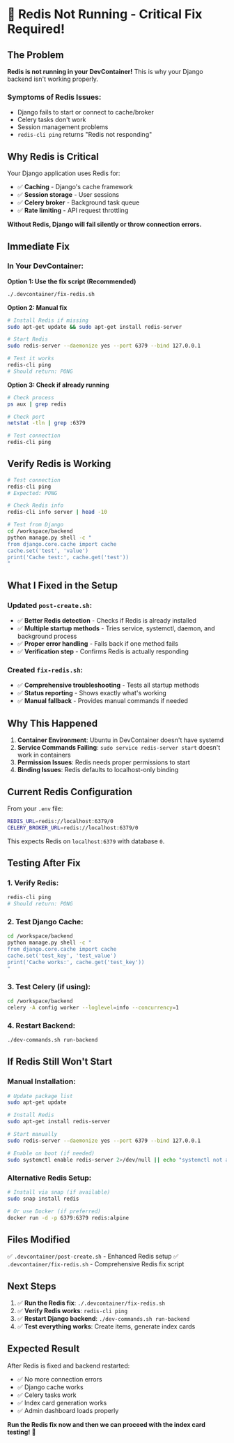 # 🔴 Redis Not Running - Critical Fix Required!

## The Problem

**Redis is not running in your DevContainer!** This is why your Django backend isn't working properly.

### Symptoms of Redis Issues:
- Django fails to start or connect to cache/broker
- Celery tasks don't work
- Session management problems
- `redis-cli ping` returns "Redis not responding"

## Why Redis is Critical

Your Django application uses Redis for:
- ✅ **Caching** - Django's cache framework
- ✅ **Session storage** - User sessions
- ✅ **Celery broker** - Background task queue
- ✅ **Rate limiting** - API request throttling

**Without Redis, Django will fail silently or throw connection errors.**

## Immediate Fix

### In Your DevContainer:

**Option 1: Use the fix script (Recommended)**
```bash
./.devcontainer/fix-redis.sh
```

**Option 2: Manual fix**
```bash
# Install Redis if missing
sudo apt-get update && sudo apt-get install redis-server

# Start Redis
sudo redis-server --daemonize yes --port 6379 --bind 127.0.0.1

# Test it works
redis-cli ping
# Should return: PONG
```

**Option 3: Check if already running**
```bash
# Check process
ps aux | grep redis

# Check port
netstat -tln | grep :6379

# Test connection
redis-cli ping
```

## Verify Redis is Working

```bash
# Test connection
redis-cli ping
# Expected: PONG

# Check Redis info
redis-cli info server | head -10

# Test from Django
cd /workspace/backend
python manage.py shell -c "
from django.core.cache import cache
cache.set('test', 'value')
print('Cache test:', cache.get('test'))
"
```

## What I Fixed in the Setup

### Updated `post-create.sh`:
- ✅ **Better Redis detection** - Checks if Redis is already installed
- ✅ **Multiple startup methods** - Tries service, systemctl, daemon, and background process
- ✅ **Proper error handling** - Falls back if one method fails
- ✅ **Verification step** - Confirms Redis is actually responding

### Created `fix-redis.sh`:
- ✅ **Comprehensive troubleshooting** - Tests all startup methods
- ✅ **Status reporting** - Shows exactly what's working
- ✅ **Manual fallback** - Provides manual commands if needed

## Why This Happened

1. **Container Environment**: Ubuntu in DevContainer doesn't have systemd
2. **Service Commands Failing**: `sudo service redis-server start` doesn't work in containers
3. **Permission Issues**: Redis needs proper permissions to start
4. **Binding Issues**: Redis defaults to localhost-only binding

## Current Redis Configuration

From your `.env` file:
```bash
REDIS_URL=redis://localhost:6379/0
CELERY_BROKER_URL=redis://localhost:6379/0
```

This expects Redis on `localhost:6379` with database `0`.

## Testing After Fix

### 1. Verify Redis:
```bash
redis-cli ping
# Should return: PONG
```

### 2. Test Django Cache:
```bash
cd /workspace/backend
python manage.py shell -c "
from django.core.cache import cache
cache.set('test_key', 'test_value')
print('Cache works:', cache.get('test_key'))
"
```

### 3. Test Celery (if using):
```bash
cd /workspace/backend
celery -A config worker --loglevel=info --concurrency=1
```

### 4. Restart Backend:
```bash
./dev-commands.sh run-backend
```

## If Redis Still Won't Start

### Manual Installation:
```bash
# Update package list
sudo apt-get update

# Install Redis
sudo apt-get install redis-server

# Start manually
sudo redis-server --daemonize yes --port 6379 --bind 127.0.0.1

# Enable on boot (if needed)
sudo systemctl enable redis-server 2>/dev/null || echo "systemctl not available in container"
```

### Alternative Redis Setup:
```bash
# Install via snap (if available)
sudo snap install redis

# Or use Docker (if preferred)
docker run -d -p 6379:6379 redis:alpine
```

## Files Modified

✅ `.devcontainer/post-create.sh` - Enhanced Redis setup
✅ `.devcontainer/fix-redis.sh` - Comprehensive Redis fix script

## Next Steps

1. ✅ **Run the Redis fix**: `./.devcontainer/fix-redis.sh`
2. ✅ **Verify Redis works**: `redis-cli ping`
3. ✅ **Restart Django backend**: `./dev-commands.sh run-backend`
4. ✅ **Test everything works**: Create items, generate index cards

## Expected Result

After Redis is fixed and backend restarted:
- ✅ No more connection errors
- ✅ Django cache works
- ✅ Celery tasks work
- ✅ Index card generation works
- ✅ Admin dashboard loads properly

**Run the Redis fix now and then we can proceed with the index card testing!** 🚀

